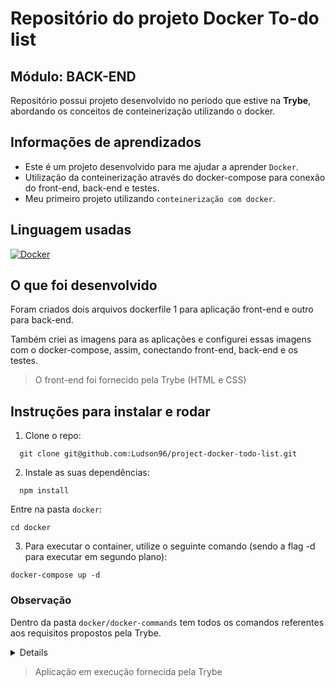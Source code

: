 # Repositório do projeto Docker To-do list 

 ## Módulo: BACK-END
 
  Repositório possui projeto desenvolvido no período que estive na <b>Trybe</b>, abordando os conceitos de conteinerização utilizando o docker. 
  
## Informações de aprendizados

- Este é um projeto desenvolvido para me ajudar a aprender `Docker`.
- Utilização da conteinerização através do docker-compose para conexão do front-end, back-end e testes.
- Meu primeiro projeto utilizando `conteinerização com docker`.

## Linguagem usadas

[![Docker][Docker-logo]][Docker-url]

## O que foi desenvolvido

Foram criados dois arquivos dockerfile 1 para aplicação front-end e outro para back-end.

Também criei as imagens para as aplicações e configurei essas imagens com o docker-compose, assim, conectando front-end, back-end e os testes.

> O front-end foi fornecido pela Trybe (HTML e CSS)

## Instruções para instalar e rodar

1. Clone o repo:
```
  git clone git@github.com:Ludson96/project-docker-todo-list.git
```
2. Instale as suas dependências:
```
  npm install
```
Entre na pasta ```docker```:

```
cd docker
```
3. Para executar o container, utilize o seguinte comando (sendo a flag -d para executar em segundo plano):
```
docker-compose up -d
```

### Observação

Dentro da pasta `docker/docker-commands` tem todos os comandos referentes aos requisitos propostos pela Trybe.

<details>

  - 1. Crie um container em modo interativo, sem rodá-lo, nomeando-o como `01container` e utilizando a imagem `alpine` na versão `3.12`

  ---

  - 2. Inicie o container `01container`

  ---

  - 3. Liste os containers filtrando pelo nome `01container`

  ---

  - 4. Execute o comando `cat /etc/os-release` no container `01container` sem se acoplar a ele

  ---

  - 5. Remova o container `01container`

  ---

  - 6. Faça o download da imagem `nginx` com a versão `1.21.3-alpine` sem criar ou rodar um container

  ---

  - 7. Rode um novo container com a imagem  `nginx` com a versão `1.21.3-alpine` em segundo plano nomeando-o como `02images` e mapeando sua porta padrão de acesso para porta `3000` do sistema hospedeiro

  ---

  - 8. Pare o container `02images` que está em andamento

  ---

  - 9. Gere uma build a partir do Dockerfile do `back-end` do `todo-app` nomeando a imagem para `todobackend`

  ---

  - 10. Gere uma build a partir do Dockerfile do `front-end` do `todo-app` nomeando a imagem para `todofrontend`

  ---

  - 11. Gere uma build a partir do Dockerfile dos `testes` do `todo-app` nomeando a imagem para `todotests`

  ---

  - 12. Suba uma orquestração em segundo plano com o docker-compose de forma que `backend`, `frontend` e `tests` consigam se comunicar

  ---
  
</details>



> Aplicação em execução fornecida pela Trybe

[Docker-logo]: https://img.shields.io/badge/docker-%230db7ed.svg?style=for-the-badge&logo=docker&logoColor=white
[Docker-url]: https://www.docker.com
